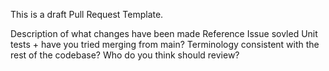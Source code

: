 This is a draft Pull Request Template. 

Description of what changes have been made
Reference Issue sovled
Unit tests + have you tried merging from main? 
Terminology consistent with the rest of the codebase?
Who do you think should review?

